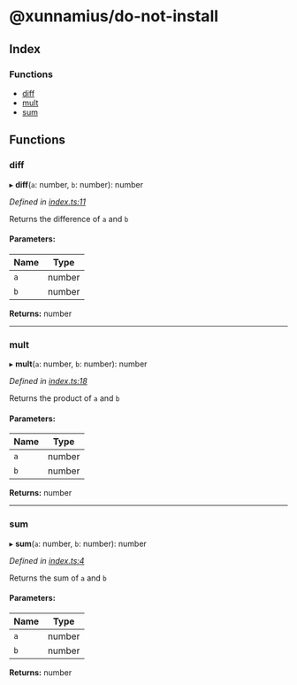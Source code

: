 # @xunnamius/do-not-install

## Index

### Functions

* [diff](README.md#diff)
* [mult](README.md#mult)
* [sum](README.md#sum)

## Functions

### diff

▸ **diff**(`a`: number, `b`: number): number

*Defined in [index.ts:11](https://github.com/Xunnamius/workflow-playground/blob/95a13d2/src/index.ts#L11)*

Returns the difference of `a` and `b`

#### Parameters:

Name | Type |
------ | ------ |
`a` | number |
`b` | number |

**Returns:** number

___

### mult

▸ **mult**(`a`: number, `b`: number): number

*Defined in [index.ts:18](https://github.com/Xunnamius/workflow-playground/blob/95a13d2/src/index.ts#L18)*

Returns the product of `a` and `b`

#### Parameters:

Name | Type |
------ | ------ |
`a` | number |
`b` | number |

**Returns:** number

___

### sum

▸ **sum**(`a`: number, `b`: number): number

*Defined in [index.ts:4](https://github.com/Xunnamius/workflow-playground/blob/95a13d2/src/index.ts#L4)*

Returns the sum of `a` and `b`

#### Parameters:

Name | Type |
------ | ------ |
`a` | number |
`b` | number |

**Returns:** number
